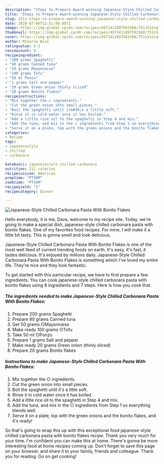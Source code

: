 ```yaml
---
description: "Steps to Prepare Award-winning Japanese-Style Chilled Carbonara Pasta With Bonito Flakes"
title: "Steps to Prepare Award-winning Japanese-Style Chilled Carbonara Pasta With Bonito Flakes"
slug: 2211-steps-to-prepare-award-winning-japanese-style-chilled-carbonara-pasta-with-bonito-flakes
date: 2020-07-06T12:51:09.887Z
image: https://img-global.cpcdn.com/recipes/4971411897581568/751x532cq70/japanese-style-chilled-carbonara-pasta-with-bonito-flakes-recipe-main-photo.jpg
thumbnail: https://img-global.cpcdn.com/recipes/4971411897581568/751x532cq70/japanese-style-chilled-carbonara-pasta-with-bonito-flakes-recipe-main-photo.jpg
cover: https://img-global.cpcdn.com/recipes/4971411897581568/751x532cq70/japanese-style-chilled-carbonara-pasta-with-bonito-flakes-recipe-main-photo.jpg
author: Minerva Wise
ratingvalue: 4.5
reviewcount: 9
recipeingredient:
- "200 grams Spaghetti"
- "80 grams Canned tuna"
- "50 grams Mayonnaise"
- "100 grams Tofu"
- "50 ml Ponzu"
- "1 grams Salt and pepper"
- "20 grams Green onion thinly sliced"
- "20 grams Bonito flakes"
recipeinstructions:
- "Mix together the ○ ingredients."
- "Cut the green onion into small pieces."
- "Boil the spaghetti until it&#39;s a little soft."
- "Rinse it in cold water once it has boiled."
- "Add a little rice oil to the spaghetti in Step 4 and mix."
- "Add the tuna, and mix in the ○ ingredients from Step 1 so everything blends well."
- "Serve it on a plate, top with the green onions and the bonito flakes, and it&#39;s ready!"
categories:
- Recipe
tags:
- japanesestyle
- chilled
- carbonara

katakunci: japanesestyle chilled carbonara 
nutrition: 211 calories
recipecuisine: American
preptime: "PT38M"
cooktime: "PT34M"
recipeyield: "1"
recipecategory: Dinner

---
```



![Japanese-Style Chilled Carbonara Pasta With Bonito Flakes](https://img-global.cpcdn.com/recipes/4971411897581568/751x532cq70/japanese-style-chilled-carbonara-pasta-with-bonito-flakes-recipe-main-photo.jpg)

Hello everybody, it is me, Dave, welcome to my recipe site. Today, we're going to make a special dish, japanese-style chilled carbonara pasta with bonito flakes. One of my favorites food recipes. For mine, I will make it a little bit tasty. This is gonna smell and look delicious.

Japanese-Style Chilled Carbonara Pasta With Bonito Flakes is one of the most well liked of current trending foods on earth. It's easy, it's fast, it tastes delicious. It's enjoyed by millions daily. Japanese-Style Chilled Carbonara Pasta With Bonito Flakes is something which I've loved my entire life. They're nice and they look fantastic.




To get started with this particular recipe, we have to first prepare a few ingredients. You can cook japanese-style chilled carbonara pasta with bonito flakes using 8 ingredients and 7 steps. Here is how you cook that.

<!--inarticleads1-->

##### The ingredients needed to make Japanese-Style Chilled Carbonara Pasta With Bonito Flakes:

1. Prepare 200 grams Spaghetti
1. Prepare 80 grams Canned tuna
1. Get 50 grams ○Mayonnaise
1. Make ready 100 grams ○Tofu
1. Take 50 ml ○Ponzu
1. Prepare 1 grams Salt and pepper
1. Make ready 20 grams Green onion (thinly sliced)
1. Prepare 20 grams Bonito flakes




<!--inarticleads2-->

##### Instructions to make Japanese-Style Chilled Carbonara Pasta With Bonito Flakes:

1. Mix together the ○ ingredients.
1. Cut the green onion into small pieces.
1. Boil the spaghetti until it&#39;s a little soft.
1. Rinse it in cold water once it has boiled.
1. Add a little rice oil to the spaghetti in Step 4 and mix.
1. Add the tuna, and mix in the ○ ingredients from Step 1 so everything blends well.
1. Serve it on a plate, top with the green onions and the bonito flakes, and it&#39;s ready!




So that's going to wrap this up with this exceptional food japanese-style chilled carbonara pasta with bonito flakes recipe. Thank you very much for your time. I'm confident you can make this at home. There's gonna be more interesting food at home recipes coming up. Don't forget to save this page on your browser, and share it to your family, friends and colleague. Thank you for reading. Go on get cooking!
